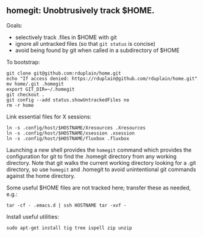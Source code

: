 homegit: Unobtrusively track $HOME.
-----------------------------------

Goals:

* selectively track .files in $HOME with git
* ignore all untracked files (so that `git status` is concise)
* avoid being found by git when called in a subdirectory of $HOME

To bootstrap:

    git clone git@github.com:rduplain/home.git
    echo "If access denied: https://rduplain@github.com/rduplain/home.git"
    mv home/.git .homegit
    export GIT_DIR=~/.homegit
    git checkout .
    git config --add status.showUntrackedFiles no
    rm -r home

Link essential files for X sessions:

    ln -s .config/host/$HOSTNAME/Xresources .Xresources
    ln -s .config/host/$HOSTNAME/xsession .xsession
    ln -s .config/host/$HOSTNAME/fluxbox .fluxbox

Launching a new shell provides the `homegit` command which provides the
configuration for git to find the .homegit directory from any working
directory. Note that git walks the current working directory looking for a
.git directory, so use `homegit` and .homegit to avoid unintentional git
commands against the home directory.

Some useful $HOME files are not tracked here; transfer these as needed, e.g.:

    tar -cf - .emacs.d | ssh HOSTNAME tar -xvf -

Install useful utilities:

    sudo apt-get install tig tree ispell zip unzip
